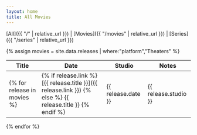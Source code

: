 ```yaml
---
layout: home
title: All Movies
---
```


[All]({{ "/" | relative_url }}) \| [Movies]({{ "/movies" | relative_url }}) \| [Series]({{ "/series" | relative_url }}) 

{% assign movies = site.data.releases | where:"platform","Theaters" %}

| Title | Date | Studio | Notes |
| ----- | ---- | ------ | ----- |
{% for release in movies %}| {% if release.link %} [{{ release.title }}]({{ release.link }}) {% else %} {{ release.title }} {% endif %} | {{ release.date }} | {{ release.studio }} | {{ release.notes }} |
{% endfor %}